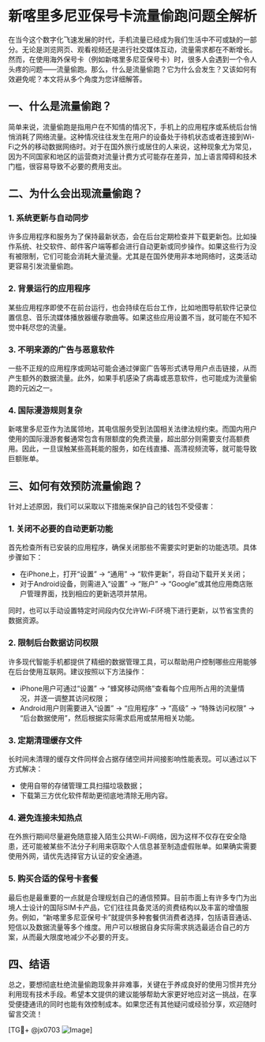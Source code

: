 # 新喀里多尼亚保号卡流量偷跑问题全解析

在当今这个数字化飞速发展的时代，手机流量已经成为我们生活中不可或缺的一部分。无论是浏览网页、观看视频还是进行社交媒体互动，流量需求都在不断增长。然而，在使用海外保号卡（例如新喀里多尼亚保号卡）时，很多人会遇到一个令人头疼的问题——流量偷跑。那么，什么是流量偷跑？它为什么会发生？又该如何有效避免呢？本文将从多个角度为您详细解答。

## 一、什么是流量偷跑？

简单来说，流量偷跑是指用户在不知情的情况下，手机上的应用程序或系统后台悄悄消耗了网络流量。这种情况往往发生在用户的设备处于待机状态或者连接到Wi-Fi之外的移动数据网络时。对于在国外旅行或居住的人来说，这种现象尤为常见，因为不同国家和地区的运营商对流量计费方式可能存在差异，加上语言障碍和技术门槛，很容易导致不必要的费用支出。

## 二、为什么会出现流量偷跑？

### 1. 系统更新与自动同步

许多应用程序和服务为了保持最新状态，会在后台定期检查并下载更新包。比如操作系统、社交软件、邮件客户端等都会进行自动更新或同步操作。如果这些行为没有被限制，它们可能会消耗大量流量。尤其是在国外使用非本地网络时，这类活动更容易引发流量偷跑。

### 2. 背景运行的应用程序

某些应用程序即使不在前台运行，也会持续在后台工作，比如地图导航软件记录位置信息、音乐流媒体播放器缓存歌曲等。如果这些应用设置不当，就可能在不知不觉中耗尽您的流量。

### 3. 不明来源的广告与恶意软件

一些不正规的应用程序或网站可能会通过弹窗广告等形式诱导用户点击链接，从而产生额外的数据流量。此外，如果手机感染了病毒或恶意软件，也可能成为流量偷跑的元凶之一。

### 4. 国际漫游规则复杂

新喀里多尼亚作为法属领地，其电信服务受到法国相关法律法规约束。而国内用户使用的国际漫游套餐通常包含有限额度的免费流量，超出部分则需要支付高额费用。因此，一旦误触某些高耗能的服务，如在线直播、高清视频流等，就可能导致巨额账单。

## 三、如何有效预防流量偷跑？

针对上述原因，我们可以采取以下措施来保护自己的钱包不受侵害：

### 1. 关闭不必要的自动更新功能

首先检查所有已安装的应用程序，确保关闭那些不需要实时更新的功能选项。具体步骤如下：
- 在iPhone上，打开“设置” -> “通用” -> “软件更新”，将自动下载开关关闭；
- 对于Android设备，则需进入“设置” -> “账户” -> “Google”或其他应用商店账户管理界面，找到相应的更新选项并禁用。

同时，也可以手动设置特定时间段内仅允许Wi-Fi环境下进行更新，以节省宝贵的数据资源。

### 2. 限制后台数据访问权限

许多现代智能手机都提供了精细的数据管理工具，可以帮助用户控制哪些应用能够在后台使用互联网。建议按照以下方法操作：
- iPhone用户可通过“设置” -> “蜂窝移动网络”查看每个应用所占用的流量情况，并逐一调整其访问权限；
- Android用户则需要进入“设置” -> “应用程序” -> “高级” -> “特殊访问权限” -> “后台数据使用”，然后根据实际需求启用或禁用相关功能。

### 3. 定期清理缓存文件

长时间未清理的缓存文件同样会占据存储空间并间接影响性能表现。可以通过以下方式解决：
- 使用自带的存储管理工具扫描垃圾数据；
- 下载第三方优化软件帮助更彻底地清除无用内容。

### 4. 避免连接未知热点

在外旅行期间尽量避免随意接入陌生公共Wi-Fi网络，因为这样不仅存在安全隐患，还可能被某些不法分子利用来窃取个人信息甚至制造虚假账单。如果确实需要使用外网，请优先选择官方认证的安全通道。

### 5. 购买合适的保号卡套餐

最后也是最重要的一点就是合理规划自己的通信预算。目前市面上有许多专门为出境人士设计的国际SIM卡产品，它们往往具备灵活的资费结构以及丰富的增值服务。例如，“新喀里多尼亚保号卡”就提供多种套餐供消费者选择，包括语音通话、短信以及数据流量等多个维度。用户可以根据自身实际需求挑选最适合自己的方案，从而最大限度地减少不必要的开支。

## 四、结语

总之，要想彻底杜绝流量偷跑现象并非难事，关键在于养成良好的使用习惯并充分利用现有技术手段。希望本文提供的建议能够帮助大家更好地应对这一挑战，在享受便捷通讯的同时也能有效控制成本。如果您还有其他疑问或经验分享，欢迎随时留言交流！

[TG💪+ @jx0703 ![Image](https://github.com/user-attachments/assets/dbca1d08-cadb-493c-b0ec-ad6f7a83f270)]